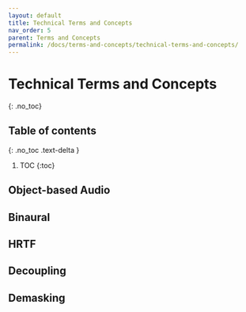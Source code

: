 ```yaml
---
layout: default
title: Technical Terms and Concepts
nav_order: 5
parent: Terms and Concepts
permalink: /docs/terms-and-concepts/technical-terms-and-concepts/
---
```


# Technical Terms and Concepts
{: .no_toc}

## Table of contents
{: .no_toc .text-delta }

1. TOC
{:toc}

## Object-based Audio

## Binaural

## HRTF

## Decoupling

## Demasking




